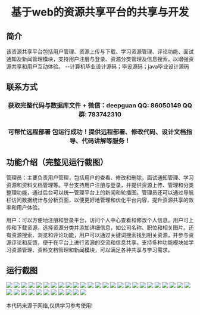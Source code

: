 <p><h1 align="center">基于web的资源共享平台的共享与开发</h1></p>

## 简介
该资源共享平台包括用户管理、资源上传与下载、学习资源管理、评论功能、面试通知及新闻管理模块，支持用户注册与登录、资源分类管理及信息搜索，以增强资源共享和用户互动体验。    --计算机毕业设计源码；毕设源码；java毕业设计源码


## 联系方式
<p><h3 align="center">获取完整代码与数据库文件 + 微信：deepguan QQ: 86050149 QQ群: 783742310</h3></p>
<p><h3 align="center">可帮忙远程部署 包运行成功！提供远程部署、修改代码、设计文档指导、代码讲解等服务！</h3></p>

## 功能介绍（完整见运行截图）
管理员：主要负责用户管理，包括用户的查看、修改和删除，面试通知管理、学习资源和资料文档管理等。平台支持用户注册与登录，并提供资源上传、管理和分类整理功能，通过后台可以统一管理平台上的新闻和轮播图。管理员还可以通过导航栏访问数据统计与分析页面，以便更好地管理和优化平台内容，提升资源共享的效率和用户体验。

用户：可以方便地注册和登录平台，访问个人中心查看和修改个人信息。用户可上传和下载资源，选择资源分类并添加详细信息，如公司名称、职位和相关图片。还有资源搜索、浏览和评论功能，用户可以通过关键词搜索找到相关资源，并参与资源评论和反馈，便于在平台上进行资源的交流和信息共享。支持多种功能模块如学习资源管理、资料文档管理和新闻模块，可以满足各种共享与学习需求。


## 运行截图
![](img/001.jpg)
![](img/002.jpg)
![](img/003.jpg)
![](img/004.jpg)
![](img/005.jpg)
![](img/006.jpg)
![](img/007.jpg)
![](img/008.jpg)
![](img/009.jpg)
![](img/010.jpg)
![](img/011.jpg)
![](img/012.jpg)
![](img/013.jpg)
![](img/014.jpg)
![](img/015.jpg)
![](img/016.jpg)
![](img/017.jpg)
![](img/018.jpg)
![](img/019.jpg)
![](img/020.jpg)
![](img/021.jpg)
![](img/022.jpg)
![](img/023.jpg)
![](img/024.jpg)
![](img/025.jpg)
![](img/026.jpg)
![](img/027.jpg)
![](img/028.jpg)
![](img/029.jpg)
![](img/030.jpg)
![](img/031.jpg)
![](img/032.jpg)
![](img/033.jpg)
![](img/034.jpg)
![](img/035.jpg)
![](img/036.jpg)

<p>本代码来源于网络,仅供学习参考使用!</p>
